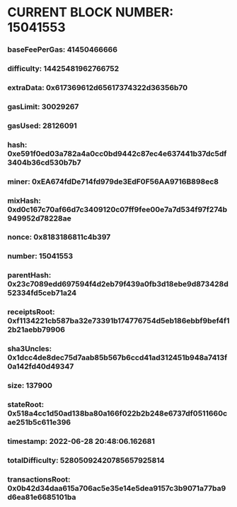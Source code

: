# CURRENT BLOCK NUMBER: 15041553

### baseFeePerGas: 41450466666
### difficulty: 14425481962766752
### extraData: 0x617369612d65617374322d36356b70
### gasLimit: 30029267
### gasUsed: 28126091
### hash: 0xe591f0ed03a782a4a0cc0bd9442c87ec4e637441b37dc5df3404b36cd530b7b7
### miner: 0xEA674fdDe714fd979de3EdF0F56AA9716B898ec8
### mixHash: 0xd0c167c70af66d7c3409120c07ff9fee00e7a7d534f97f274b949952d78228ae
### nonce: 0x8183186811c4b397
### number: 15041553
### parentHash: 0x23c7089edd697594f4d2eb79f439a0fb3d18ebe9d873428d52334fd5ceb71a24
### receiptsRoot: 0xf1134221cb587ba32e73391b174776754d5eb186ebbf9bef4f12b21aebb79906
### sha3Uncles: 0x1dcc4de8dec75d7aab85b567b6ccd41ad312451b948a7413f0a142fd40d49347
### size: 137900
### stateRoot: 0x518a4cc1d50ad138ba80a166f022b2b248e6737df0511660cae251b5c611e396
### timestamp: 2022-06-28 20:48:06.162681
### totalDifficulty: 52805092420785657925814
### transactionsRoot: 0x0b42d34daa615a706ac5e35e14e5dea9157c3b9071a77ba9d6ea81e6685101ba
